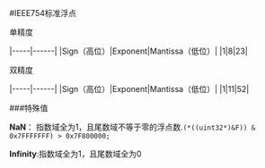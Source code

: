 #IEEE754标准浮点

单精度

|-----|------|
|Sign（高位）|Exponent|Mantissa（低位）|
|1|8|23|


双精度

|-----|------|
|Sign（高位）|Exponent|Mantissa（低位）|
|1|11|52|


###特殊值

**NaN**： 指数域全为1，且尾数域不等于零的浮点数.``(*((uint32*)&F)) & 0x7FFFFFFF) > 0x7F800000;``

**Infinity**:指数域全为1，且尾数域全为0